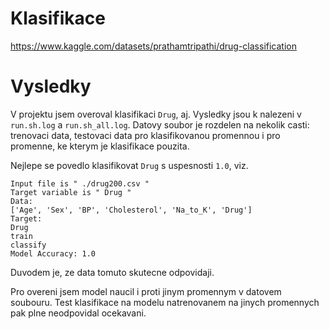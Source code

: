 # Klasifikace

https://www.kaggle.com/datasets/prathamtripathi/drug-classification


# Vysledky

V projektu jsem overoval klasifikaci `Drug`, aj.
Vysledky jsou k nalezeni v `run.sh.log` a `run.sh_all.log`.
Datovy soubor je rozdelen na nekolik casti: trenovaci data, testovaci data pro klasifikovanou promennou i pro promenne, ke kterym je klasifikace pouzita. 

Nejlepe se povedlo klasifikovat `Drug` s uspesnosti `1.0`, viz.

```
Input file is " ./drug200.csv "
Target variable is " Drug "
Data:
['Age', 'Sex', 'BP', 'Cholesterol', 'Na_to_K', 'Drug']
Target:
Drug
train
classify
Model Accuracy: 1.0
```

Duvodem je, ze data tomuto skutecne odpovidaji.

Pro overeni jsem model naucil i proti jinym promennym v datovem soubouru. Test klasifikace na modelu natrenovanem na jinych promennych pak plne neodpovidal ocekavani.

